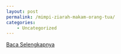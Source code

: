 ```yaml
---
layout: post
permalink: /mimpi-ziarah-makam-orang-tua/
categories:
    - Uncategorized
---
```


[Baca Selengkapnya](/09)